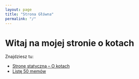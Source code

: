 ```yaml
---
layout: page
title: "Strona Główna"
permalink: "/" 
---
```


# Witaj na mojej stronie o kotach

Znajdziesz tu:
- [Stronę statyczną &ndash; O kotach](/o-kotach/)
- [Listę 50 memów](/kotki/)
